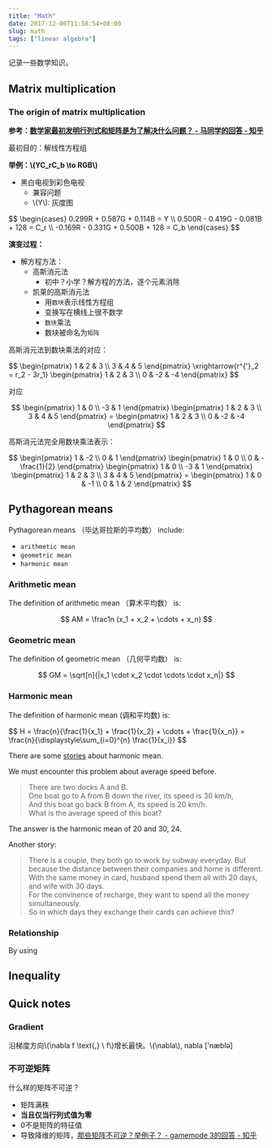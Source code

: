 ```yaml
---
title: "Math"
date: 2017-12-06T11:58:54+08:00
slug: math
tags: ["linear algebra"]
---
```


记录一些数学知识。

## Matrix multiplication

### The origin of matrix multiplication

**参考：[数学家最初发明行列式和矩阵是为了解决什么问题？ - 马同学的回答 - 知乎](https://www.zhihu.com/question/19919917/answer/270694029)**


最初目的：解线性方程组

**举例：\\(YC_rC_b \to RGB\\)**

- 黑白电视到彩色电视
  - 兼容问题
  - \\(Y\\): 灰度图

<div>
$$
\begin{cases}
0.299R + 0.587G + 0.114B = Y \\
0.500R - 0.419G - 0.081B + 128 = C_r \\
-0.169R - 0.331G + 0.500B + 128 = C_b
\end{cases}
$$
</div>

<!--more-->

**演变过程：**

- 解方程方法：
    - 高斯消元法
        - 初中？小学？解方程的方法，逐个元素消除
    - 凯莱的高斯消元法
        - 用`数块`表示线性方程组
        - 变换写在横线上很不数学
        - `数块`乘法
        - 数块被命名为`矩阵`


高斯消元法到数块乘法的对应：

<div>
 $$
 \begin{pmatrix}
 1 & 2 & 3 \\
 3 & 4 & 5
 \end{pmatrix}
 \xrightarrow{r^{'}_2 = r_2 - 3r_1}
 \begin{pmatrix}
 1 & 2 & 3 \\
 0 & -2 & -4
 \end{pmatrix}
 $$
</div>

对应

<div>

$$
 \begin{pmatrix}
 1 & 0 \\
 -3 & 1 
 \end{pmatrix}
 \begin{pmatrix}
 1 & 2 & 3 \\
 3 & 4 & 5 
 \end{pmatrix} =
 \begin{pmatrix}
 1 & 2 & 3 \\
 0 & -2 & -4 
 \end{pmatrix} 
$$

</div>

高斯消元法完全用数块乘法表示：

<div>

$$
 \begin{pmatrix}
 1 & -2 \\
 0 & 1
 \end{pmatrix}
\begin{pmatrix}
 1 & 0 \\
 0 & -\frac{1}{2}
 \end{pmatrix}
 \begin{pmatrix}
 1 & 0 \\
 -3 & 1
 \end{pmatrix}
 \begin{pmatrix}
 1 & 2 & 3 \\
 3 & 4 & 5 
 \end{pmatrix} =
 \begin{pmatrix}
 1 & 0 & -1 \\
 0 & 1 & 2 
 \end{pmatrix} 
$$

</div>


## Pythagorean means

Pythagorean means （毕达哥拉斯的平均数） include:

- `arithmetic mean`
- `geometric mean`
- `harmonic mean`


### Arithmetic mean

The definition of arithmetic mean （算术平均数） is:

$$
AM = \frac1n (x_1 + x_2 + \cdots + x_n)
$$

### Geometric mean

The definition of geometric mean （几何平均数） is:

$$
GM = \sqrt[n]{|x_1 \cdot x_2 \cdot \cdots \cdot x_n|}
$$

### Harmonic mean

The definition of harmonic mean (调和平均数) is:

<div>
$$
H = \frac{n}{\frac{1}{x_1} + \frac{1}{x_2} + \cdots + \frac{1}{x_n}} = \frac{n}{\displaystyle\sum_{i=0}^{n} \frac{1}{x_i}}
$$
</div>

There are some [stories](https://www.zhihu.com/question/23096098) about harmonic mean. 

We must encounter this problem about average speed before.

>There are two docks A and B. <br/>
One boat go to A from B down the river, its speed is 30 km/h, <br/>
And this boat go back B from A, its speed is 20 km/h. <br/>
What is the average speed of this boat? 
>
The answer is the harmonic mean of 20 and 30, 24.

Another story:

>There is a couple, they both go to work by subway everyday.
But because the distance between their companies and home is different. <br/>
With the same money in card, husband spend them all with 20 days, and wife with 30 days. <br/>
For the convinence of recharge, they want to spend all the money simultaneously. <br/>
So in which days they exchange their cards can achieve this?

### Relationship

By using 


## Inequality

### 

## Quick notes

### Gradient

沿梯度方向\\(\nabla f \text{,} \\  f\\)增长最快。\\(\nabla\\), nabla ['næblə]

### 不可逆矩阵

什么样的矩阵不可逆？

- 矩阵满秩
- **当且仅当行列式值为零**
- 0不是矩阵的特征值
- 导致降维的矩阵，[那些矩阵不可逆？举例子？ - gamemode 3的回答 - 知乎](https://www.zhihu.com/question/54097090/answer/250453837)

